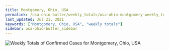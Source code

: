 ```yaml
---
title: Montgomery, Ohio, USA
permalink: /usa-ohio-butler/weekly_totals/usa-ohio-montgomery-weekly_totals.html
last_updated: Jul 21, 2021
keywords: ["Montgomery, Ohio, USA", "weekly totals"]
sidebar: usa-ohio-butler_sidebar
---
```


![Weekly Totals of Confirmed Cases for Montgomery, Ohio, USA](/covid_tracker/images/graphs/usa-ohio-montgomery-weekly_totals_graph.png)
